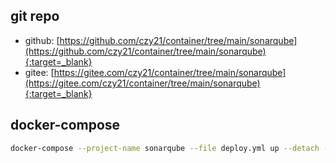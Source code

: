 ## git repo
  - github: [https://github.com/czy21/container/tree/main/sonarqube](https://github.com/czy21/container/tree/main/sonarqube){:target=_blank}
  - gitee: [https://gitee.com/czy21/container/tree/main/sonarqube](https://gitee.com/czy21/container/tree/main/sonarqube){:target=_blank}
## docker-compose
```bash
docker-compose --project-name sonarqube --file deploy.yml up --detach --remove-orphans
```